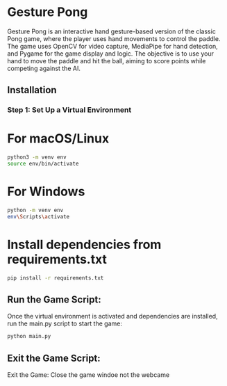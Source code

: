 # Gesture Pong

Gesture Pong is an interactive hand gesture-based version of the classic Pong game, where the player uses hand movements to control the paddle. The game uses OpenCV for video capture, MediaPipe for hand detection, and Pygame for the game display and logic. The objective is to use your hand to move the paddle and hit the ball, aiming to score points while competing against the AI.

## Installation

### Step 1: Set Up a Virtual Environment
# For macOS/Linux
```bash
python3 -m venv env
source env/bin/activate
```

# For Windows
```bash
python -m venv env
env\Scripts\activate
```

# Install dependencies from requirements.txt
```bash
pip install -r requirements.txt
```
## Run the Game Script:

Once the virtual environment is activated and dependencies are installed, run the main.py script to start the game:

```bash
python main.py
```

## Exit the Game Script:
Exit the Game: Close the game windoe not the webcame

